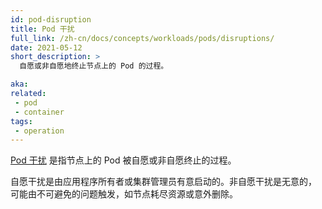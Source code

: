 ```yaml
---
id: pod-disruption
title: Pod 干扰
full_link: /zh-cn/docs/concepts/workloads/pods/disruptions/
date: 2021-05-12
short_description: >
  自愿或非自愿地终止节点上的 Pod 的过程。

aka:
related:
 - pod
 - container
tags:
 - operation
---
```


[Pod 干扰](/zh-cn/docs/concepts/workloads/pods/disruptions/) 是指节点上的
Pod 被自愿或非自愿终止的过程。


自愿干扰是由应用程序所有者或集群管理员有意启动的。非自愿干扰是无意的，
可能由不可避免的问题触发，如节点耗尽资源或意外删除。
